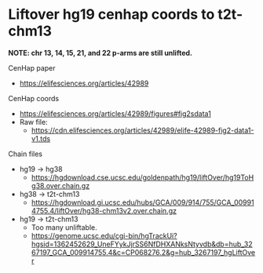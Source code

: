 # Liftover hg19 cenhap coords to t2t-chm13

**NOTE: chr 13, 14, 15, 21, and 22 p-arms are still unlifted.**

CenHap paper
* https://elifesciences.org/articles/42989

CenHap coords
* https://elifesciences.org/articles/42989/figures#fig2sdata1
* Raw file:
    * https://cdn.elifesciences.org/articles/42989/elife-42989-fig2-data1-v1.tds

Chain files
* hg19 -> hg38
    * https://hgdownload.cse.ucsc.edu/goldenpath/hg19/liftOver/hg19ToHg38.over.chain.gz
* hg38 -> t2t-chm13
    * https://hgdownload.gi.ucsc.edu/hubs/GCA/009/914/755/GCA_009914755.4/liftOver/hg38-chm13v2.over.chain.gz
* hg19 -> t2t-chm13
    * Too many unliftable.
    * https://genome.ucsc.edu/cgi-bin/hgTrackUi?hgsid=1362452629_UneFYykJjrSS6NfDHXANksNtyvdb&db=hub_3267197_GCA_009914755.4&c=CP068276.2&g=hub_3267197_hgLiftOver

